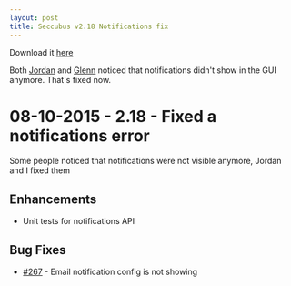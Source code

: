```yaml
---
layout: post
title: Seccubus v2.18 Notifications fix
---
```


Download it [here](https://github.com/schubergphilis/Seccubus_v2/releases)

Both [Jordan](https://github.com/phrag) and [Glenn](https://github.com/blabla1337) noticed that notifications didn't show in the GUI anymore. That's fixed now.

08-10-2015 - 2.18 - Fixed a notifications error
================================================
Some people noticed that notifications were not visible anymore, Jordan and I fixed them

Enhancements
------------
* Unit tests for notifications API

Bug Fixes
---------
* [#267](https://github.com/schubergphilis/Seccubus_v2/issues/267) - Email notification config is not showing
